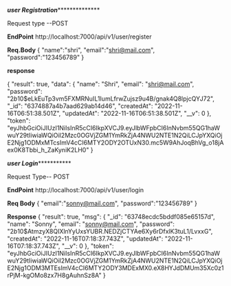 ***************************user Registration*****************************************

Request type --POST

**EndPoint**
http://localhost:7000/api/v1/user/register

**Req.Body**
{
  "name":"shri",
  "email":"shri@mail.com",
  "password":"123456789"
}

**response**

{
  "result": true,
  "data": {
    "name": "Shri",
    "email": "shri@mail.com",
    "password": "$2b$10$eLkEuTp3vm5FXMRNuIL1IumLfrwZujsz9u4B/gnak4Q8lpjcQYJ72",
    "_id": "6374887a4b7aad629ab14d46",
    "createdAt": "2022-11-16T06:51:38.501Z",
    "updatedAt": "2022-11-16T06:51:38.501Z",
    "__v": 0
  },
  "token": "eyJhbGciOiJIUzI1NiIsInR5cCI6IkpXVCJ9.eyJlbWFpbCI6InNvbm55QG1haWwuY29tIiwiaWQiOiI2Mzc0OGVjZGM1YmRkZjA4NWU2NTE1N2QiLCJpYXQiOjE2Njg1ODMxMTcsImV4cCI6MTY2ODY2OTUxN30.mc5W9AhJoqBhVg_o18jAex0K8Tbbi_h_ZaKyniK2LH0"
}



*************************************user Login************************************************

Request Type-- POST

**EndPoint**
http://localhost:7000/api/v1/user/login

**Req Body**
{
  "email":"sonny@mail.com",
  "password":"123456789"
}

**Response**
{
  "result": true,
  "msg": {
    "_id": "63748ecdc5bddf085e65157d",
    "name": "Sonny",
    "email": "sonny@mail.com",
    "password": "$2b$10$AtmzyX8QIXlnYyUxsYUBR.NEDZjCTYAe6Xy6rDfxlK3tuL1/LvxxG",
    "createdAt": "2022-11-16T07:18:37.743Z",
    "updatedAt": "2022-11-16T07:18:37.743Z",
    "__v": 0
  },
  "token": "eyJhbGciOiJIUzI1NiIsInR5cCI6IkpXVCJ9.eyJlbWFpbCI6InNvbm55QG1haWwuY29tIiwiaWQiOiI2Mzc0OGVjZGM1YmRkZjA4NWU2NTE1N2QiLCJpYXQiOjE2Njg1ODM3MTEsImV4cCI6MTY2ODY3MDExMX0.eX8HYJdDMUm35Xc0z1rPjM-kgOMo8zx7H8gAuhnSz8A"
}


